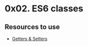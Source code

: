 # 0x02. ES6 classes


## Resources to use
- [Getters & Setters](https://www.youtube.com/watch?v=bl98dm7vJt0)
